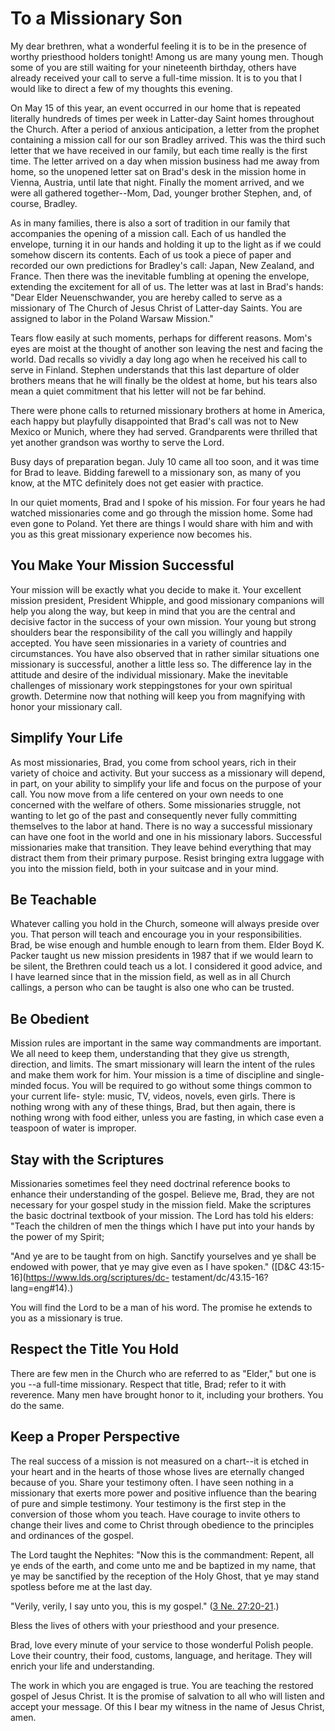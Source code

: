 # To a Missionary Son

My dear brethren, what a wonderful feeling it is to be in the presence of
worthy priesthood holders tonight! Among us are many young men. Though some of
you are still waiting for your nineteenth birthday, others have already
received your call to serve a full-time mission. It is to you that I would
like to direct a few of my thoughts this evening.

On May 15 of this year, an event occurred in our home that is repeated
literally hundreds of times per week in Latter-day Saint homes throughout the
Church. After a period of anxious anticipation, a letter from the prophet
containing a mission call for our son Bradley arrived. This was the third such
letter that we have received in our family, but each time really is the first
time. The letter arrived on a day when mission business had me away from home,
so the unopened letter sat on Brad's desk in the mission home in Vienna,
Austria, until late that night. Finally the moment arrived, and we were all
gathered together--Mom, Dad, younger brother Stephen, and, of course, Bradley.

As in many families, there is also a sort of tradition in our family that
accompanies the opening of a mission call. Each of us handled the envelope,
turning it in our hands and holding it up to the light as if we could somehow
discern its contents. Each of us took a piece of paper and recorded our own
predictions for Bradley's call: Japan, New Zealand, and France. Then there was
the inevitable fumbling at opening the envelope, extending the excitement for
all of us. The letter was at last in Brad's hands: "Dear Elder Neuenschwander,
you are hereby called to serve as a missionary of The Church of Jesus Christ
of Latter-day Saints. You are assigned to labor in the Poland Warsaw Mission."

Tears flow easily at such moments, perhaps for different reasons. Mom's eyes
are moist at the thought of another son leaving the nest and facing the world.
Dad recalls so vividly a day long ago when he received his call to serve in
Finland. Stephen understands that this last departure of older brothers means
that he will finally be the oldest at home, but his tears also mean a quiet
commitment that his letter will not be far behind.

There were phone calls to returned missionary brothers at home in America,
each happy but playfully disappointed that Brad's call was not to New Mexico
or Munich, where they had served. Grandparents were thrilled that yet another
grandson was worthy to serve the Lord.

Busy days of preparation began. July 10 came all too soon, and it was time for
Brad to leave. Bidding farewell to a missionary son, as many of you know, at
the MTC definitely does not get easier with practice.

In our quiet moments, Brad and I spoke of his mission. For four years he had
watched missionaries come and go through the mission home. Some had even gone
to Poland. Yet there are things I would share with him and with you as this
great missionary experience now becomes his.

## You Make Your Mission Successful

Your mission will be exactly what you decide to make it. Your excellent
mission president, President Whipple, and good missionary companions will help
you along the way, but keep in mind that you are the central and decisive
factor in the success of your own mission. Your young but strong shoulders
bear the responsibility of the call you willingly and happily accepted. You
have seen missionaries in a variety of countries and circumstances. You have
also observed that in rather similar situations one missionary is successful,
another a little less so. The difference lay in the attitude and desire of the
individual missionary. Make the inevitable challenges of missionary work
steppingstones for your own spiritual growth. Determine now that nothing will
keep you from magnifying with honor your missionary call.

## Simplify Your Life

As most missionaries, Brad, you come from school years, rich in their variety
of choice and activity. But your success as a missionary will depend, in part,
on your ability to simplify your life and focus on the purpose of your call.
You now move from a life centered on your own needs to one concerned with the
welfare of others. Some missionaries struggle, not wanting to let go of the
past and consequently never fully committing themselves to the labor at hand.
There is no way a successful missionary can have one foot in the world and one
in his missionary labors. Successful missionaries make that transition. They
leave behind everything that may distract them from their primary purpose.
Resist bringing extra luggage with you into the mission field, both in your
suitcase and in your mind.

## Be Teachable

Whatever calling you hold in the Church, someone will always preside over you.
That person will teach and encourage you in your responsibilities. Brad, be
wise enough and humble enough to learn from them. Elder Boyd K. Packer taught
us new mission presidents in 1987 that if we would learn to be silent, the
Brethren could teach us a lot. I considered it good advice, and I have learned
since that in the mission field, as well as in all Church callings, a person
who can be taught is also one who can be trusted.

## Be Obedient

Mission rules are important in the same way commandments are important. We all
need to keep them, understanding that they give us strength, direction, and
limits. The smart missionary will learn the intent of the rules and make them
work for him. Your mission is a time of discipline and single-minded focus.
You will be required to go without some things common to your current life-
style: music, TV, videos, novels, even girls. There is nothing wrong with any
of these things, Brad, but then again, there is nothing wrong with food
either, unless you are fasting, in which case even a teaspoon of water is
improper.

## Stay with the Scriptures

Missionaries sometimes feel they need doctrinal reference books to enhance
their understanding of the gospel. Believe me, Brad, they are not necessary
for your gospel study in the mission field. Make the scriptures the basic
doctrinal textbook of your mission. The Lord has told his elders: "Teach the
children of men the things which I have put into your hands by the power of my
Spirit;

"And ye are to be taught from on high. Sanctify yourselves and ye shall be
endowed with power, that ye may give even as I have spoken." ([D&amp;C
43:15-16](https://www.lds.org/scriptures/dc-
testament/dc/43.15-16?lang=eng#14).)

You will find the Lord to be a man of his word. The promise he extends to you
as a missionary is true.

## Respect the Title You Hold

There are few men in the Church who are referred to as "Elder," but one is you
--a full-time missionary. Respect that title, Brad; refer to it with
reverence. Many men have brought honor to it, including your brothers. You do
the same.

## Keep a Proper Perspective

The real success of a mission is not measured on a chart--it is etched in your
heart and in the hearts of those whose lives are eternally changed because of
you. Share your testimony often. I have seen nothing in a missionary that
exerts more power and positive influence than the bearing of pure and simple
testimony. Your testimony is the first step in the conversion of those whom
you teach. Have courage to invite others to change their lives and come to
Christ through obedience to the principles and ordinances of the gospel.

The Lord taught the Nephites: "Now this is the commandment: Repent, all ye
ends of the earth, and come unto me and be baptized in my name, that ye may be
sanctified by the reception of the Holy Ghost, that ye may stand spotless
before me at the last day.

"Verily, verily, I say unto you, this is my gospel." ([3 Ne.
27:20-21](https://www.lds.org/scriptures/bofm/3-ne/27.20-21?lang=eng#19).)

Bless the lives of others with your priesthood and your presence.

Brad, love every minute of your service to those wonderful Polish people. Love
their country, their food, customs, language, and heritage. They will enrich
your life and understanding.

The work in which you are engaged is true. You are teaching the restored
gospel of Jesus Christ. It is the promise of salvation to all who will listen
and accept your message. Of this I bear my witness in the name of Jesus
Christ, amen.

